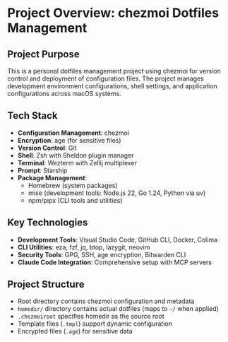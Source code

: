 # Project Overview: chezmoi Dotfiles Management

## Project Purpose
This is a personal dotfiles management project using chezmoi for version control and deployment of configuration files. The project manages development environment configurations, shell settings, and application configurations across macOS systems.

## Tech Stack
- **Configuration Management**: chezmoi
- **Encryption**: age (for sensitive files)
- **Version Control**: Git
- **Shell**: Zsh with Sheldon plugin manager
- **Terminal**: Wezterm with Zellij multiplexer
- **Prompt**: Starship
- **Package Management**: 
  - Homebrew (system packages)
  - mise (development tools: Node.js 22, Go 1.24, Python via uv)
  - npm/pipx (CLI tools and utilities)

## Key Technologies
- **Development Tools**: Visual Studio Code, GitHub CLI, Docker, Colima
- **CLI Utilities**: eza, fzf, jq, btop, lazygit, neovim
- **Security Tools**: GPG, SSH, age encryption, Bitwarden CLI
- **Claude Code Integration**: Comprehensive setup with MCP servers

## Project Structure
- Root directory contains chezmoi configuration and metadata
- `homedir/` directory contains actual dotfiles (maps to `~/` when applied)
- `.chezmoiroot` specifies homedir as the source root
- Template files (`.tmpl`) support dynamic configuration
- Encrypted files (`.age`) for sensitive data